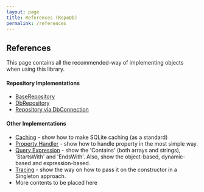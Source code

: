 ```yaml
---
layout: page
title: References (RepoDb)
permalink: /references
---
```


## References

This page contains all the recommended-way of implementing objects when using this library.

#### Repository Implementations

- [BaseRepository](/reference/baserepository)
- [DbRepository](/reference/dbrepository)
- [Repository via DbConnection]()

#### Other Implementations

- [Caching]() - show how to make SQLite caching (as a standard)
- [Property Handler]() - show how to handle property in the most simple way.
- [Query Expression]() - show the 'Contains' (both arrays and strings), 'StartsWith' and 'EndsWith'. Also, show the object-based, dynamic-based and expression-based.
- [Tracing]() - show the way on how to pass it on the constructor in a Singleton approach.
- More contents to be placed here

